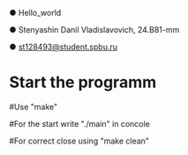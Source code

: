 ●    Hello_world

● Stenyashin Danil Vladislavovich, 24.B81-mm

● st128493@student.spbu.ru


#  Start the programm
#Use "make"      

#For the start write "./main" in concole      

#For correct close using "make clean"        

